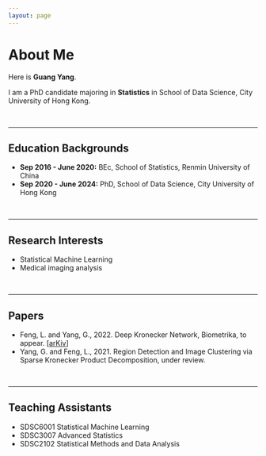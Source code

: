 ```yaml
---
layout: page
---
```


# About Me

Here is **Guang Yang**.

I am a PhD candidate majoring in **Statistics** in School of Data Science, City University of Hong Kong.

<br>

---

## Education Backgrounds

- **Sep 2016 - June 2020:** BEc, School of Statistics, Renmin University of China
- **Sep 2020 - June 2024:** PhD, School of Data Science, City University of Hong Kong

<br>

---

## Research Interests

- Statistical Machine Learning
- Medical imaging analysis

<br>

---

## Papers

- Feng, L. and Yang, G., 2022. Deep Kronecker Network, Biometrika, to appear. [[arKiv](https://arxiv.org/abs/2210.13327)]
- Yang, G. and Feng, L., 2021. Region Detection and Image Clustering via Sparse Kronecker Product Decomposition, under review.

<br>

---

## Teaching Assistants

- SDSC6001 Statistical Machine Learning
- SDSC3007 Advanced Statistics
- SDSC2102 Statistical Methods and Data Analysis

<br>
